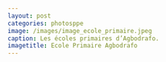 ```yaml
---
layout: post
categories: photosppe
image: /images/image_ecole_primaire.jpeg
caption: Les écoles primaires d’Agbodrafo.
imagetitle: Ecole Primaire Agbodrafo
---
```


